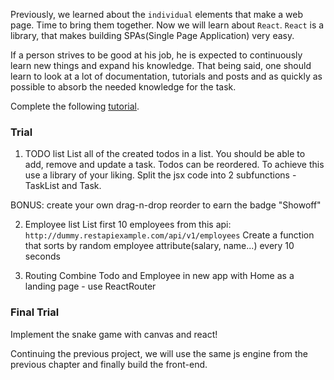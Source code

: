 Previously, we learned about the `individual` elements that make a
web page. Time to bring them together. Now we will learn about
`React`. `React` is a library, that makes building SPAs(Single Page
Application) very easy.

If a person strives to be good at his job, he is expected to continuously
learn new things and expand his knowledge. That being said, one should learn
to look at a lot of documentation, tutorials and posts and as quickly as
possible to absorb the needed knowledge for the task.

Complete the following [tutorial][tutorial].

### Trial

1. TODO list
List all of the created todos in a list.
You should be able to add, remove and update a task.
Todos can be reordered. To achieve this use a library of your liking.
Split the jsx code into 2 subfunctions - TaskList and Task.

BONUS: create your own drag-n-drop reorder to earn the badge "Showoff"

2. Employee list
List first 10 employees from this api:
`http://dummy.restapiexample.com/api/v1/employees`
Create a function that sorts by random employee attribute(salary, name...) every
10 seconds

3. Routing
Combine Todo and Employee in new app with Home as a landing page - use
ReactRouter

### Final Trial

Implement the snake game with canvas and react!

Continuing the previous project, we will use the same js engine from the
previous chapter and finally build the front-end.

[tutorial]: https://developer.mozilla.org/en-US/docs/Learn/Tools_and_testing/Client-side_JavaScript_frameworks/Introduction
